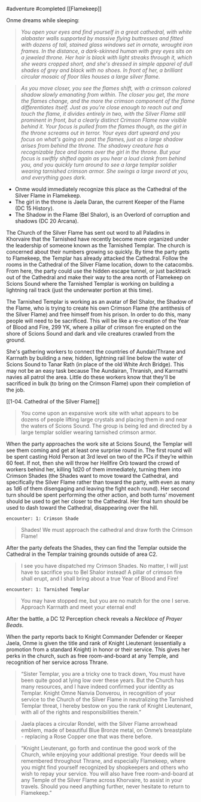 #adventure #completed [[Flamekeep]]

Onme dreams while sleeping:

> *You open your eyes and find yourself in a great cathedral, with white alabaster walls supported by massive flying buttresses and fitted with dozens of tall, stained glass windows set in ornate, wrought iron frames. In the distance, a dark-skinned human with grey eyes sits on a jeweled throne. Her hair is black with light streaks through it, which she wears cropped short, and she's dressed in simple apparel of dull shades of grey and black with no shoes. In front of her, a brilliant circular mosaic of floor tiles houses a large silver flame.*

> *As you move closer, you see the flames shift, with a crimson colored shadow slowly emanating from within. The closer you get, the more the flames change, and the more the crimson component of the flame differentiates itself. Just as you're close enough to reach out and touch the flame, it divides entirely in two, with the Silver Flame still prominent in front, but a clearly distinct Crimson Flame now visible behind it. Your focus is pulled from the flames though, as the girl in the throne screams out in terror. Your eyes dart upward and you focus on what's going on past the flames, just as a large shadow arises from behind the throne. The shadowy creature has a recognizable face and looms over the girl in the throne. But your focus is swiftly shifted again as you hear a loud clank from behind you, and you quickly turn around to see a large templar soldier wearing tarnished crimson armor. She swings a large sword at you, and everything goes dark.*

- Onme would immediately recognize this place as the Cathedral of the Silver Flame in Flamekeep.
- The girl in the throne is Jaela Daran, the current Keeper of the Flame (DC 15 History).
- The Shadow in the Flame (Bel Shalor), is an Overlord of corruption and shadows (DC 20 Arcana).

The Church of the Silver Flame has sent out word to all Paladins in Khorvaire that the Tarnished have recently become more organized under the leadership of someone known as the Tarnished Templar. The church is concerned about their numbers growing so quickly. By time the party gets to Flamekeep, the Templar has already attacked the Cathedral. Follow the rooms in the Cathedral of the Silver Flame location, down to the catacombs. From here, the party could use the hidden escape tunnel, or just backtrack out of the Cathedral and make their way to the area north of Flamekeep on Scions Sound where the Tarnished Templar is working on building a lightning rail track (just the underwater portion at this time).

The Tarnished Templar is working as an avatar of Bel Shalor, the Shadow of the Flame, who is trying to create his own Crimson Flame (the antithesis of the Silver Flame) and free himself from his prison. In order to do this, many people will need to be sacrificed. This will be like a re-creation of the Year of Blood and Fire, 299 YK, where a pillar of crimson fire erupted on the shore of Scions Sound and dark and vile creatures crawled from the ground.

She's gathering workers to connect the countries of Aundair/Thrane and Karrnath by building a new, hidden, lightning rail line below the water of Scions Sound to Tanar Rath (in place of the old White Arch Bridge). This may not be an easy task because The Aundairan, Thranish, and Karrnathi navies all patrol the area. Little do these workers know that they'll be sacrificed in bulk (to bring on the Crimson Flame) upon their completion of the job.

[[1-04. Cathedral of the Silver Flame]]

> You come upon an expansive work site with what appears to be dozens of people lifting large crystals and placing them in and near the waters of Scions Sound. The group is being led and directed by a large templar soldier wearing tarnished crimson armor.

When the party approaches the work site at Scions Sound, the Templar will see them coming and get at least one surprise round in. The first round will be spent casting Hold Person at 3rd level on two of the PCs if they’re within 60 feet. If not, then she will throw her Hellfire Orb toward the crowd of workers behind her, killing 1d20 of them immediately, turning them into Crimson Shades (the Shades want to move toward the Cathedral, and specifically the Silver Flame rather than toward the party, with even as many as 1d6 of them disengaging and leaving the fight each round). Her second turn should be spent performing the other action, and both turns’ movement should be used to get her closer to the Cathedral. Her final turn should be used to dash toward the Cathedral, disappearing over the hill.

`encounter: 1: Crimson Shade`

> Shades! We must approach the cathedral and draw forth the Crimson Flame!

After the party defeats the Shades, they can find the Templar outside the Cathedral in the Templar training grounds outside of area C2.

> I see you have dispatched my Crimson Shades. No matter, I will just have to sacrifice you to Bel Shalor instead! A pillar of crimson fire shall erupt, and I shall bring about a true Year of Blood and Fire!

`encounter: 1: Tarnished Templar`

> You may have stopped me, but you are no match for the one I serve. Approach Karrnath and meet your eternal end!

After the battle, a DC 12 Perception check reveals a *Necklace of Prayer Beads*.

When the party reports back to Knight Commander Defender or Keeper Jaela, Onme is given the title and rank of Knight Lieutenant (essentially a promotion from a standard Knight) in honor or their service. This gives her perks in the church, such as free room-and-board at any Temple, and recognition of her service across Thrane.

> “Sister Templar, you are a tricky one to track down, You must have been quite good at lying low over these years. But the Church has many resources, and I have indeed confirmed your identity as Templar. Knight Omne Nanvia Donverou, in recognition of your service to the Church of the Silver Flame in neutralizing the Tarnished Templar threat, I hereby bestow on you the rank of Knight Lieutenant, with all of the rights and responsibilities therein.”

> Jaela places a circular Rondel, with the Silver Flame arrowhead emblem, made of beautiful Blue Bronze metal, on Onme’s breastplate - replacing a Rose Copper one that was there before.

> “Knight Lieutenant, go forth and continue the good work of the Church, while enjoying your additional prestige. Your deeds will be remembered throughout Thrane, and especially Flamekeep, where you might find yourself recognized by shopkeepers and others who wish to repay your service. You will also have free room-and-board at any Temple of the Silver Flame across Khorvaire, to assist in your travels. Should you need anything further, never hesitate to return to Flamekeep.”
